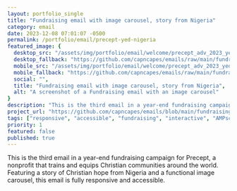 ```yaml
---
layout: portfolio_single
title: "Fundraising email with image carousel, story from Nigeria"
category: email
date: 2023-12-08 07:01:07 -0500
permalink: /portfolio/email/precept-yed-nigeria
featured_image: {
  desktop_src: "/assets/img/portfolio/email/welcome/precept_adv_2023_yed_3-nigeria_600.webp",
  desktop_fallback: "https://github.com/capncapes/emails/raw/main/fundraising/year%20end%20giving/assets/precept_adv_2023_yed_3-nigeria_600.jpeg",
  mobile_src: "/assets/img/portfolio/email/welcome/precept_adv_2023_yed_3-nigeria_340.webp",
  mobile_fallback: "https://github.com/capncapes/emails/raw/main/fundraising/year%20end%20giving/assets/precept_adv_2023_yed_3-nigeria_340.jpeg",
  social: "",
  title: "Fundraising email with image carousel, story from Nigeria",
  alt: "A screenshot of a Fundraising email with an image carousel"
}
description: "This is the third email in a year-end fundraising campaign."
project_url: "https://github.com/capncapes/emails/blob/main/fundraising/year%20end%20giving/precept_adv_2023_yed_3-nigeria.html"
tags: ["responsive", "accessible", "fundraising", "interactive", "AMPscript"]
priority: 1
featured: false
published: true
---
```


This is the third email in a year-end fundraising campaign for Precept, a nonprofit that trains and equips Christian communities around the world. Featuring a story of Christian hope from Nigeria and a functional image carousel, this email is fully responsive and accessible.